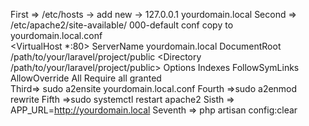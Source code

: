 First => /etc/hosts -> add new -> 127.0.0.1   yourdomain.local
Second => /etc/apache2/site-available/ 000-default conf  copy to yourdomain.local.conf	
		<VirtualHost *:80>
  			  ServerName yourdomain.local
			  DocumentRoot /path/to/your/laravel/project/public
			 <Directory /path/to/your/laravel/project/public>
			 Options Indexes FollowSymLinks
			  AllowOverride All
			 Require all granted
			</Directory>
		</VirtualHost>	
Third=> sudo a2ensite yourdomain.local.conf
Fourth =>sudo a2enmod rewrite
Fifth =>sudo systemctl restart apache2
Sisth => APP_URL=http://yourdomain.local
Seventh => php artisan config:clear
